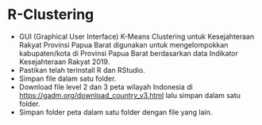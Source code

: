 # R-Clustering
- GUI (Graphical User Interface) K-Means Clustering untuk Kesejahteraan Rakyat Provinsi Papua Barat digunakan untuk mengelompokkan kabupaten/kota di Provinsi Papua Barat berdasarkan data Indikator Kesejahteraan Rakyat 2019.
- Pastikan telah terinstall R dan RStudio.
- Simpan file dalam satu folder.
- Download file level 2 dan 3 peta wilayah Indonesia di https://gadm.org/download_country_v3.html lalu simpan dalam satu folder. 
- Simpan folder peta dalam satu folder dengan file yang lain.

